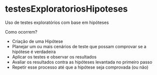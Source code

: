 # testesExploratoriosHipoteses
Uso de testes exploratórios com base em hipóteses

Como ocorrem?

- Criação de uma Hipótese
- Planejar um ou mais cenários de teste que possam comprovar se a hipótese é verdadeira
- Aplicar os testes e observar os resultados
- Avaliar os resultados contra as hipóteses levantada no primeiro passo
- Repetir esse processo até que a hipótese seja comprovada (ou não)




